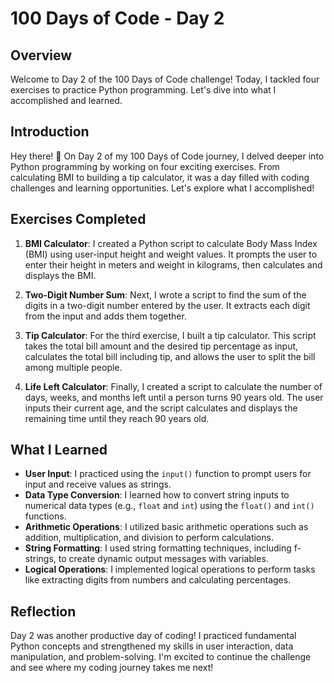 
# 100 Days of Code - Day 2

## Overview
Welcome to Day 2 of the 100 Days of Code challenge! Today, I tackled four exercises to practice Python programming. Let's dive into what I accomplished and learned.

## Introduction
Hey there! 👋 On Day 2 of my 100 Days of Code journey, I delved deeper into Python programming by working on four exciting exercises. From calculating BMI to building a tip calculator, it was a day filled with coding challenges and learning opportunities. Let's explore what I accomplished!

## Exercises Completed
1. **BMI Calculator**: I created a Python script to calculate Body Mass Index (BMI) using user-input height and weight values. It prompts the user to enter their height in meters and weight in kilograms, then calculates and displays the BMI.

2. **Two-Digit Number Sum**: Next, I wrote a script to find the sum of the digits in a two-digit number entered by the user. It extracts each digit from the input and adds them together.

3. **Tip Calculator**: For the third exercise, I built a tip calculator. This script takes the total bill amount and the desired tip percentage as input, calculates the total bill including tip, and allows the user to split the bill among multiple people.

4. **Life Left Calculator**: Finally, I created a script to calculate the number of days, weeks, and months left until a person turns 90 years old. The user inputs their current age, and the script calculates and displays the remaining time until they reach 90 years old.

## What I Learned
- **User Input**: I practiced using the `input()` function to prompt users for input and receive values as strings.
- **Data Type Conversion**: I learned how to convert string inputs to numerical data types (e.g., `float` and `int`) using the `float()` and `int()` functions.
- **Arithmetic Operations**: I utilized basic arithmetic operations such as addition, multiplication, and division to perform calculations.
- **String Formatting**: I used string formatting techniques, including f-strings, to create dynamic output messages with variables.
- **Logical Operations**: I implemented logical operations to perform tasks like extracting digits from numbers and calculating percentages.

## Reflection
Day 2 was another productive day of coding! I practiced fundamental Python concepts and strengthened my skills in user interaction, data manipulation, and problem-solving. I'm excited to continue the challenge and see where my coding journey takes me next!

